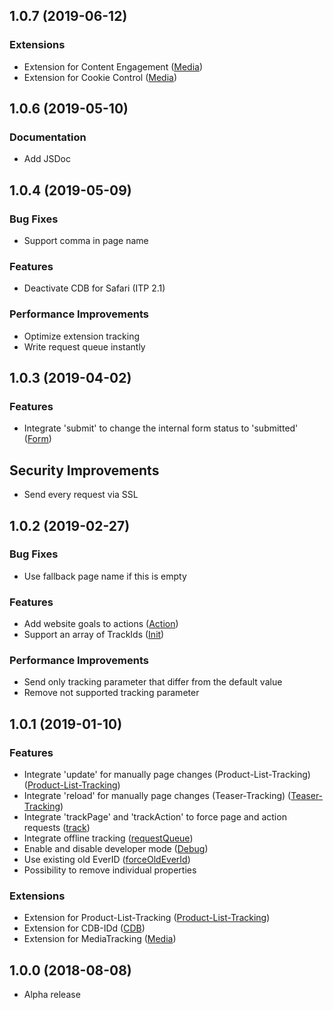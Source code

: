 <a name="1.0.7"></a>
## 1.0.7 (2019-06-12)

### Extensions

* Extension for Content Engagement ([Media](https://docs.webtrekk.com/display/WSP/wtSmart.extension.content_engagement))
* Extension for Cookie Control ([Media](https://docs.webtrekk.com/display/WSP/wtSmart.extension.cookie_control))

<a name="1.0.6"></a>
## 1.0.6 (2019-05-10)

### Documentation

* Add JSDoc

<a name="1.0.4"></a>
## 1.0.4 (2019-05-09)

### Bug Fixes

* Support comma in page name

### Features

* Deactivate CDB for Safari (ITP 2.1)

### Performance Improvements

* Optimize extension tracking
* Write request queue instantly

<a name="1.0.3"></a>
## 1.0.3 (2019-04-02)

### Features

* Integrate 'submit' to change the internal form status to 'submitted' ([Form](https://docs.webtrekk.com/display/WSP/wtSmart.extension.form))

## Security Improvements

* Send every request via SSL

<a name="1.0.2"></a>
## 1.0.2 (2019-02-27)

### Bug Fixes

* Use fallback page name if this is empty

### Features

* Add website goals to actions ([Action](https://docs.webtrekk.com/display/WSP/wtSmart.action))
* Support an array of TrackIds ([Init](https://docs.webtrekk.com/display/WSP/wtSmart.init))

### Performance Improvements

* Send only tracking parameter that differ from the default value
* Remove not supported tracking parameter

<a name="1.0.1"></a>
## 1.0.1 (2019-01-10)

### Features

* Integrate 'update' for manually page changes (Product-List-Tracking) ([Product-List-Tracking](https://docs.webtrekk.com/display/WSP/wtSmart.extension.product_list_tracking))
* Integrate 'reload' for manually page changes (Teaser-Tracking) ([Teaser-Tracking](https://docs.webtrekk.com/display/WSP/wtSmart.extension.teaser_tracking))
* Integrate 'trackPage' and 'trackAction' to force page and action requests ([track](https://docs.webtrekk.com/display/WSP/wtSmart.track))
* Integrate offline tracking ([requestQueue](https://docs.webtrekk.com/display/WSP/wtSmart.advanced))
* Enable and disable developer mode ([Debug](https://docs.webtrekk.com/display/WSP/Integrating+the+Smart+Pixel))
* Use existing old EverID ([forceOldEverId](https://docs.webtrekk.com/display/WSP/wtSmart.advanced))
* Possibility to remove individual properties

### Extensions

* Extension for Product-List-Tracking ([Product-List-Tracking](https://docs.webtrekk.com/display/WSP/wtSmart.extension.product_list_tracking))
* Extension for CDB-IDd ([CDB](https://docs.webtrekk.com/display/WSP/wtSmart.extension.cdb))
* Extension for MediaTracking ([Media](https://docs.webtrekk.com/display/WSP/wtSmart.extension.media))

<a name="1.0.0"></a>
## 1.0.0 (2018-08-08)

* Alpha release